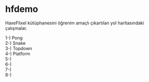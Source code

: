 # hfdemo
HaxeFlixel kütüphanesini öğrenim amaçlı çıkartılan yol haritasındaki çalışmalar.

1-) Pong  
2-) Snake  
3-) Topdown  
4-) Platform  
5-)  
6-)  
7-)  
8-)  